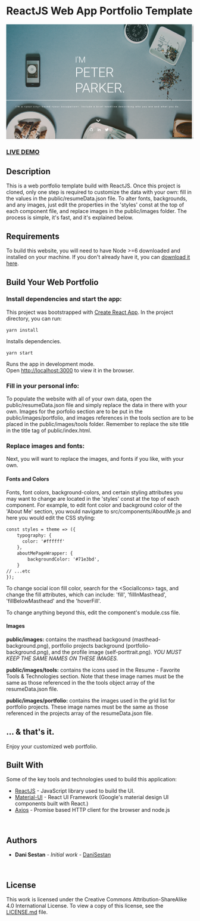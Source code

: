 # ReactJS Web App Portfolio Template      
![ReactJS Resume Website Template](resume-screenshot.png "ReactJS Resume Website Template")
### <a href="https://web-portfolio-template.herokuapp.com/">LIVE DEMO</a> 

## Description
This is a web portfolio template build with ReactJS. Once this project is cloned, only one step is required to customize the data with your own: fill in the values in the public/resumeData.json file. To alter fonts, backgrounds, and any images, just edit the properties in the 'styles' const at the top of each component file, and replace images in the public/images folder. The process is simple, it's fast, and it's explained below.

## Requirements
To build this website, you will need to have Node >=6 downloaded and installed on your machine. If you don't already have it, you can [download it here](https://nodejs.org/en/download/).

## Build Your Web Portfolio
### Install dependencies and start the app:
This project was bootstrapped with [Create React App](https://github.com/facebook/create-react-app).
In the project directory, you can run:
```
yarn install
```
Installs dependencies.
```
yarn start
```
Runs the app in development mode.<br/>
Open [http://localhost:3000](http://localhost:3000/) to view it in the browser.

### Fill in your personal info:
To populate the website with all of your own data, open the public/resumeData.json file and simply replace the data in there with your own. Images for the porfolio section are to be put in the public/images/portfolio, and images references in the tools section are to be placed in the public/images/tools folder.
Remember to replace the site title in the title tag of public/index.html.

### Replace images and fonts:
Next, you will want to replace the images, and fonts if you like, with your own.
#### Fonts and Colors
Fonts, font colors, background-colors, and certain styling attributes you may want to change are located in the 'styles' const at the top of each component. For example, to edit font color and background color of the 'About Me' section, you would navigate to src/components/AboutMe.js and here you would edit the CSS styling:
```
const styles = theme => ({
    typography: {
      color: '#ffffff'
    },
    aboutMePageWrapper: {
        backgroundColor: '#71e3bd',
    }
// ...etc
});
```
To change social icon fill color, search for the &lt;SocialIcons&gt; tags, and change the fill attributes, which can include: 'fill', 'fillInMasthead', 'fillBelowMasthead'
 and the 'hoverFill'.

To change anything beyond this, edit the component's module.css file.

#### Images
**public/images:** contains the masthead backgound (masthead-background.png), portfolio projects background (portfolio-background.png), and the profile image (self-porttrait.png).
<em>YOU MUST KEEP THE SAME NAMES ON THESE IMAGES.</em>

**public/images/tools:** contains the icons used in the Resume - Favorite Tools & Technologies section. Note that these image names must be the same as those referenced in the the tools object array of the resumeData.json file.

**public/images/portfolio:** contains the images used in the grid list for portfolio projects. These image names must be the same as those referenced in the projects array of the resumeData.json file.

## ... & that's it.
Enjoy your customized web portfolio.


## Built With

Some of the key tools and technologies used to build this application:

* [ReactJS](https://reactjs.org/) - JavaScript library used to build the UI.
* [Material-UI](https://material-ui.com/) - React UI Framework (Google's material design UI components built with React.)
* [Axios](https://github.com/axios/axios) - Promise based HTTP client for the browser and node.js

<br/>

## Authors

* **Dani Sestan** - *Initial work* - [DaniSestan](https://github.com/DaniSestan)

<br/>

## License

This work is licensed under the Creative Commons Attribution-ShareAlike 4.0 International License. To view a copy of this license, see the [LICENSE.md](https://github.com/DaniSestan/CheckMate/blob/master/LICENSE.md) file.
